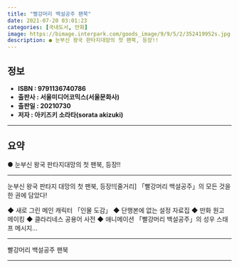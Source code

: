 ```yaml
---
title: "빨강머리 백설공주 팬북"
date: 2021-07-20 03:01:23
categories: [국내도서, 만화]
image: https://bimage.interpark.com/goods_image/9/9/5/2/352419952s.jpg
description: ● 눈부신 왕국 판타지대망의 첫 팬북, 등장!!
---
```


## **정보**

- **ISBN : 9791136740786**
- **출판사 : 서울미디어코믹스(서울문화사)**
- **출판일 : 20210730**
- **저자 : 아키즈키 소라타(sorata akizuki)**

------



## **요약**

●  눈부신 왕국 판타지대망의 첫 팬북, 등장!!

------

눈부신 왕국 판타지
대망의 첫 팬북, 등장!![줄거리]
「빨강머리 백설공주」의 모든 것을 한 권에 담았다!

◆ 새로 그린 메인 캐릭터 「인물 도감」
◆ 단행본에 없는 설정 자료집
◆ 만화 원고 메이킹
◆ 클라리네스 공용어 사전
◆ 애니메이션 「빨강머리 백설공주」의 성우  스태프 메시지... 

------


빨강머리 백설공주 팬북 

------


